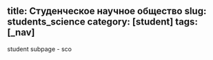 title: Студенческое научное общество
slug: students_science
category: [student]
tags: [_nav]
---

student subpage - sco